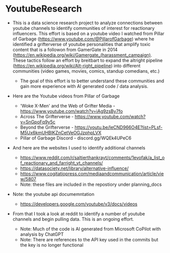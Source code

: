 # YoutubeResearch
 
* This is a data science research project to analyze connections between youtube channels to identify communities of interest for reactionary influencers.  This effort is based on a youtube video I watched from Pillar of Garbage (https://www.youtube.com/@PillarofGarbage) where he identified a grifterverse of youtube personalities that amplify toxic content that is a followon from GamerGate in 2014 (https://en.wikipedia.org/wiki/Gamergate_(harassment_campaign). These tactics follow an effort by breitbart to expand the altright pipeline (https://en.wikipedia.org/wiki/Alt-right_pipeline) into different communities (video games, movies, comics, standup comedians, etc.)

  * The goal of this effort is to better understand these communities and gain more experience with AI generated code / data analysis.

* Here are the Youtube videos from Pillar of Garbage
  *  'Woke X-Men' and the Web of Grifter Media - https://www.youtube.com/watch?v=iAg9zsBy7fo
  *  Across The Grifterverse - https://www.youtube.com/watch?v=SnGpoFq9y5c
  *  Beyond the Grifterverse - https://youtu.be/leCND966O4E?list=PLsf-M5Ux6kmUHBlKZnCetVeOGJzphpLVX
  *  Pillar of Garbage Discord - discord.gg/WQEk4UPeC6
 
* And here are the websites I used to identify additional channels
  *  https://www.reddit.com/r/saltierthankrayt/comments/1evofak/a_list_of_reactionary_and_farright_yt_channels/
  *  https://datasociety.net/library/alternative-influence/
  *  https://www.cogitatiopress.com/mediaandcommunication/article/view/5807
  *  Note: these files are included in the repostiory under planning_docs


* Note: the youtube api documemntation
  *  https://developers.google.com/youtube/v3/docs/videos

* From that I took a look at reddit to identify a number of youtube channels and begin pulling data.  This is an ongoing effort.
  *  Note: Much of the code is AI generated from Microsoft CoPilot with analysis by ChatGPT
  *  Note: There are references to the API key used in the commits but the key is no longer functional
